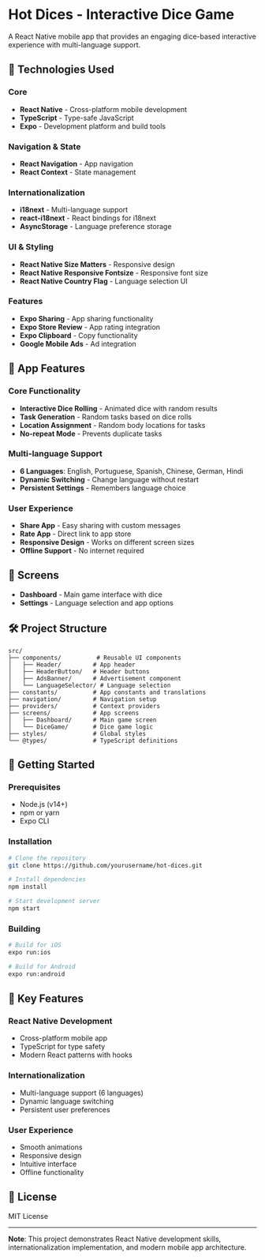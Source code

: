 # Hot Dices - Interactive Dice Game

A React Native mobile app that provides an engaging dice-based interactive experience with multi-language support.

## 🚀 Technologies Used

### Core

- **React Native** - Cross-platform mobile development
- **TypeScript** - Type-safe JavaScript
- **Expo** - Development platform and build tools

### Navigation & State

- **React Navigation** - App navigation
- **React Context** - State management

### Internationalization

- **i18next** - Multi-language support
- **react-i18next** - React bindings for i18next
- **AsyncStorage** - Language preference storage

### UI & Styling

- **React Native Size Matters** - Responsive design
- **React Native Responsive Fontsize** - Responsive font size
- **React Native Country Flag** - Language selection UI

### Features

- **Expo Sharing** - App sharing functionality
- **Expo Store Review** - App rating integration
- **Expo Clipboard** - Copy functionality
- **Google Mobile Ads** - Ad integration

## 🎯 App Features

### Core Functionality

- **Interactive Dice Rolling** - Animated dice with random results
- **Task Generation** - Random tasks based on dice rolls
- **Location Assignment** - Random body locations for tasks
- **No-repeat Mode** - Prevents duplicate tasks

### Multi-language Support

- **6 Languages**: English, Portuguese, Spanish, Chinese, German, Hindi
- **Dynamic Switching** - Change language without restart
- **Persistent Settings** - Remembers language choice

### User Experience

- **Share App** - Easy sharing with custom messages
- **Rate App** - Direct link to app store
- **Responsive Design** - Works on different screen sizes
- **Offline Support** - No internet required

## 📱 Screens

- **Dashboard** - Main game interface with dice
- **Settings** - Language selection and app options

## 🛠️ Project Structure

```
src/
├── components/          # Reusable UI components
│   ├── Header/         # App header
│   ├── HeaderButton/   # Header buttons
│   ├── AdsBanner/      # Advertisement component
│   └── LanguageSelector/ # Language selection
├── constants/          # App constants and translations
├── navigation/         # Navigation setup
├── providers/          # Context providers
├── screens/            # App screens
│   ├── Dashboard/      # Main game screen
│   └── DiceGame/       # Dice game logic
├── styles/             # Global styles
└── @types/             # TypeScript definitions
```

## 🚀 Getting Started

### Prerequisites

- Node.js (v14+)
- npm or yarn
- Expo CLI

### Installation

```bash
# Clone the repository
git clone https://github.com/yourusername/hot-dices.git

# Install dependencies
npm install

# Start development server
npm start
```

### Building

```bash
# Build for iOS
expo run:ios

# Build for Android
expo run:android
```

## 🎨 Key Features

### React Native Development

- Cross-platform mobile app
- TypeScript for type safety
- Modern React patterns with hooks

### Internationalization

- Multi-language support (6 languages)
- Dynamic language switching
- Persistent user preferences

### User Experience

- Smooth animations
- Responsive design
- Intuitive interface
- Offline functionality

## 📄 License

MIT License

---

**Note**: This project demonstrates React Native development skills, internationalization implementation, and modern mobile app architecture.
